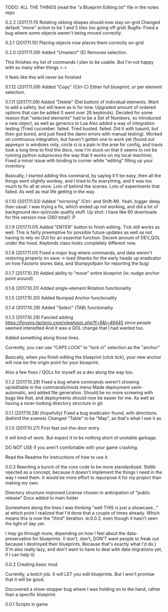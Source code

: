 TODO:
ALL THE THINGS (read the "a Blueprint Editing.txt" file in the notes repo

0.2.2 (2017.11.11)
Rotating oblong shapes should now stay on-grid
Changed default "move" action to be 1 and 5 tiles (no going off grid)
Bugfix: Fixed a bug where some objects weren't being moved correctly.

0.2.1 (2017.11.10)
Placing objects now places them correctly on-grid

0.2.0 (2017.11.09)
Added "Unselect" (E)
Removes selection.

This finishes my list of commands I plan to be usable. But I'm not happy with so many other things >.<

It feels like this will never be finished

0.1.12 (2017.11.09)
Added "Copy" (Ctrl-C)
Either full blueprint, or per element selection.

0.1.11 (2017.11.09)
Added "Delete" (Del button) of individual elements. Want to add a safety, but will leave as is for now.
Upgraded amount of ordered options that can be added (I went over 26 keybinds).
Decided for some reason that "selected elements" had to be a Set of Numbers, so introduced a new
    object, as well as generics to Lua
Also added a way of integration testing (Tried cucumber. failed. Tried busted. failed. 
    Did it with luaunit, but then got bored, and just fixed the damn errors with manual testing). 
Worked on continuous integration, but haven't gotten one to work yet (found out appveyor is windows
    only, circle ci is a pain in the arse for config, and travis took a long time to find the docs,
    now I'm stuck on that it seems to not be running python subprocess the way that it works
    on my local machine).
Fixed a minor issue with binding to corner while "editing" filling up your inventory.
    

Basically, I started adding this command, by saying it'll be easy, then all the things went slightly
    wonkey, and I tried to fix everything, and it was too much to fix all at once.
Lots of behind the scenes. 
Lots of experiments that failed. 
As well as real life getting in the way.

0.1.10 (2017.11.03)
Added "mirroring" (Ctrl- and Shift-M). Yeah, bigger delay than usual. I was trying a fix, which 
    ended up not working, and did a lot of background dev-qol/code quality stuff. 
    Up shot: I have like 60 downloads for this version now (260 total!) :P

0.1.9 (2017.11.01)
Added "ENTER" button to finish editing. Tick still works as well. This is fairly preemptive for possible future updates
	as well as not having to rely on GUI for an essential function.
Decent amount of DEV_QOL under the hood. Keybinds class looks completely different now.

0.1.8 (2017.11.01)
Fixed a major bug where commands, and data weren't restoring properly on save -> load
	(thanks for the early heads up eradicator on how Factorio stores data, and Stumpyofpain for reporting the bug)

0.1.7 (2017.10.31)
Added ability to "move" entire blueprint (ie: nudge anchor point around)

0.1.6 (2017.10.31)
Added single-element Rotation functionality

0.1.5 (2017.10.30)
Added Numpad Anchor functionality

0.1.4 (2017.10.29)
Added "Select" (TAB) functionality

0.1.3 (2017.10.29)
Fancied adding https://forums.factorio.com/viewtopic.php?f=6&t=49445 since people seemed interedted
And it was a QOL change that I had wanted too.

Added something along those lines.

Currently, you can use "CAPS LOCK" to "lock in" selection as the "anchor"

Basically, when you finish editing the blueprint (click tick), your new anchor will now be the origin
point for your blueprint.

Also a few fixes / QOLs for myself as a dev along the way too.

0.1.2 (2017.10.29)
Fixed a bug where commands weren't showing up/editable in the commands/mods menu
Made deployment semi-automatic, and added file generation. Should be no more screwing with bugs like that, 
    and deployments should now be easier for me. As well as having a nicer-looking directory structure in git.

0.1.1 (2017.10.28)
(hopefully) Fixed a bug eradicator found, with directions.
(behind the scenes) Changed "Table" to be "Map", as that's what I see it as.

0.1.0 (2017.10.27)
First fast out-the-door entry.

It will kind-of work. But expect it to be nothing short of unstable garbage.

DO NOT USE if you aren't comfortable with your game crashing.

Read the Readme for instructions of how to use it.

0.0.3
Rewriting a bunch of the core code to be more standardized. 
Stdlib rejected as a concept, because it doesn't implement the things I need in the way I need them.
It would be more effort to repurpose it for my project than making my own.

Directory structure improved
License chosen in anticipation of "public release"
Docs added to main folder

Somewhere along the lines I was thinking "well THIS is just a showcase..." at which point I realized that I'd done that a couple of times already.
Which means this is now the "third" iteration. ie:0.0.3, even though it hasn't seen the light of day yet.

I may go through more, depending on how I feel about the data-preservation for blueprints.
(I don't, don't, DON'T want people to freak out because I destroyed their blueprints. Because that's exactly what I'd do.)
(I'm also really lazy, and don't want to have to deal with data migrations yet, if I can help it)

0.0.2
Creating basic mod

Currently, a botch job. 
It will LET you edit blueprints. 
But I won't promise that it will be good.

Discovered a show-stopper bug where I was holding on to the hand, rather than a specific blueprint.

0.0.1
Scripts in game